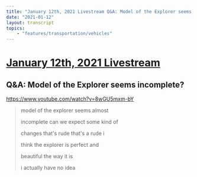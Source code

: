 ```yaml
---
title: "January 12th, 2021 Livestream Q&A: Model of the Explorer seems incomplete?"
date: "2021-01-12"
layout: transcript
topics:
    - "features/transportation/vehicles"
---
```

# [January 12th, 2021 Livestream](../2021-01-12.md)
## Q&A: Model of the Explorer seems incomplete?
https://www.youtube.com/watch?v=8wGU5mxm-bY
> model of the explorer seems almost
> 
> incomplete can we expect some kind of
> 
> changes that's rude that's a rude i
> 
> think the explorer is perfect and
> 
> beautiful the way it is
> 
> i actually have no idea
> 
